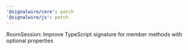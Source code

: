 ```yaml
---
'@signalwire/core': patch
'@signalwire/js': patch
---
```


RoomSession: Improve TypeScript signature for member methods with optional properties
